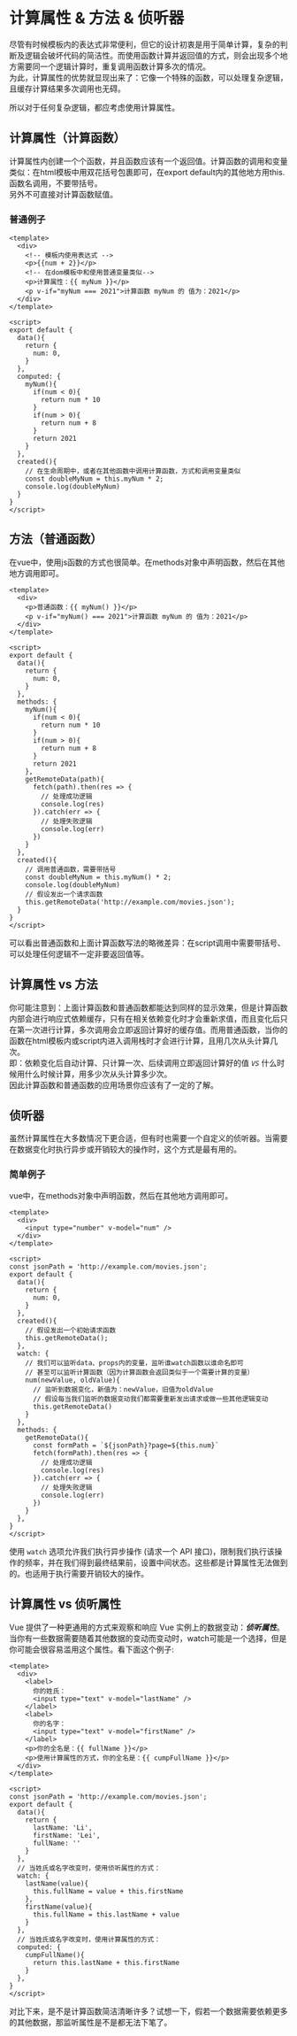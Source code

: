 # 计算属性 & 方法 & 侦听器

尽管有时候模板内的表达式非常便利，但它的设计初衷是用于简单计算，复杂的判断及逻辑会破坏代码的简洁性。而使用函数计算并返回值的方式，则会出现多个地方需要同一个逻辑计算时，重复调用函数计算多次的情况。  
为此，计算属性的优势就显现出来了：它像一个特殊的函数，可以处理复杂逻辑，且缓存计算结果多次调用也无碍。

所以对于任何复杂逻辑，都应考虑使用计算属性。

## 计算属性（计算函数）
计算属性内创建一个个函数，并且函数应该有一个返回值。计算函数的调用和变量类似：在html模板中用双花括号包裹即可，在export default内的其他地方用this.函数名调用，不要带括号。  
另外不可直接对计算函数赋值。
### 普通例子
```vue
<template>
  <div>
    <!-- 模板内使用表达式 -->
    <p>{{num + 2}}</p>
    <!-- 在dom模板中和使用普通变量类似-->
    <p>计算属性：{{ myNum }}</p>
    <p v-if="myNum === 2021">计算函数 myNum 的 值为：2021</p>
  </div>
</template>

<script>
export default {
  data(){
    return {
      num: 0,
    }
  },
  computed: {
    myNum(){
      if(num < 0){
        return num * 10
      } 
      if(num > 0){
        return num + 8
      }
      return 2021
    }
  },
  created(){
    // 在生命周期中，或者在其他函数中调用计算函数，方式和调用变量类似
    const doubleMyNum = this.myNum * 2;
    console.log(doubleMyNum)
  }
}
</script>
```
## 方法（普通函数）
在vue中，使用js函数的方式也很简单。在methods对象中声明函数，然后在其他地方调用即可。  
```vue
<template>
  <div>
    <p>普通函数：{{ myNum() }}</p>
    <p v-if="myNum() === 2021">计算函数 myNum 的 值为：2021</p>
  </div>
</template>

<script>
export default {
  data(){
    return {
      num: 0,
    }
  },
  methods: {
    myNum(){
      if(num < 0){
        return num * 10
      } 
      if(num > 0){
        return num + 8
      }
      return 2021
    },
    getRemoteData(path){
      fetch(path).then(res => {
        // 处理成功逻辑
        console.log(res)
      }).catch(err => {
        // 处理失败逻辑
        console.log(err)
      })
    }
  },
  created(){
    // 调用普通函数，需要带括号
    const doubleMyNum = this.myNum() * 2;
    console.log(doubleMyNum)
    // 假设发出一个请求函数
    this.getRemoteData('http://example.com/movies.json');
  }
}
</script>
```
可以看出普通函数和上面计算函数写法的略微差异：在script调用中需要带括号、可以处理任何逻辑不一定非要返回值等。
## 计算属性 vs 方法
你可能注意到：上面计算函数和普通函数都能达到同样的显示效果，但是计算函数内部会进行响应式依赖缓存，只有在相关依赖变化时才会重新求值，而且变化后只在第一次进行计算，多次调用会立即返回计算好的缓存值。而用普通函数，当你的函数在html模板内或script内进入调用栈时才会进行计算，且用几次从头计算几次。  
即：依赖变化后自动计算、只计算一次、后续调用立即返回计算好的值 *`VS`* 什么时候用什么时候计算，用多少次从头计算多少次。  
因此计算函数和普通函数的应用场景你应该有了一定的了解。

## 侦听器
虽然计算属性在大多数情况下更合适，但有时也需要一个自定义的侦听器。当需要在数据变化时执行异步或开销较大的操作时，这个方式是最有用的。
### 简单例子
vue中，在methods对象中声明函数，然后在其他地方调用即可。  
```vue
<template>
  <div>
    <input type="number" v-model="num" />
  </div>
</template>

<script>
const jsonPath = 'http://example.com/movies.json';
export default {
  data(){
    return {
      num: 0,
    }
  },
  created(){
    // 假设发出一个初始请求函数
    this.getRemoteData();
  },
  watch: {
    // 我们可以监听data、props内的变量，监听谁watch函数以谁命名即可
    // 甚至可以监听计算函数（因为计算函数会返回类似于一个需要计算的变量）
    num(newValue, oldValue){
      // 监听到数据变化，新值为：newValue，旧值为oldValue
      // 假设每当我们监听的数据变动我们都需要重新发出请求或做一些其他逻辑变动
      this.getRemoteData()
    }
  },
  methods: {
    getRemoteData(){
      const formPath = `${jsonPath}?page=${this.num}`
      fetch(formPath).then(res => {
        // 处理成功逻辑
        console.log(res)
      }).catch(err => {
        // 处理失败逻辑
        console.log(err)
      })
    }
  },
}
</script>
```
使用 `watch` 选项允许我们执行异步操作 (请求一个 API 接口)，限制我们执行该操作的频率，并在我们得到最终结果前，设置中间状态。这些都是计算属性无法做到的。也适用于执行需要开销较大的操作。

## 计算属性 vs 侦听属性
Vue 提供了一种更通用的方式来观察和响应 Vue 实例上的数据变动：***侦听属性***。当你有一些数据需要随着其他数据的变动而变动时，watch可能是一个选择，但是你可能会很容易滥用这个属性。看下面这个例子: 
```vue
<template>
  <div>
    <label>
      你的姓氏：
      <input type="text" v-model="lastName" />
    </label>
    <label>
      你的名字：
      <input type="text" v-model="firstName" />
    </label>
    <p>你的全名是：{{ fullName }}</p>
    <p>使用计算属性的方式，你的全名是：{{ cumpFullName }}</p>
  </div>
</template>

<script>
const jsonPath = 'http://example.com/movies.json';
export default {
  data(){
    return {
      lastName: 'Li',
      firstName: 'Lei',
      fullName: ''
    }
  },
  // 当姓氏或名字改变时，使用侦听属性的方式：
  watch: {
    lastName(value){
      this.fullName = value + this.firstName
    },
    firstName(value){
      this.fullName = this.lastName + value
    }
  },
  // 当姓氏或名字改变时，使用计算属性的方式：
  computed: {
    cumpFullName(){
      return this.lastName + this.firstName
    }
  },
}
</script>
```
对比下来，是不是计算函数简洁清晰许多？试想一下，假若一个数据需要依赖更多的其他数据，那监听属性是不是都无法下笔了。  